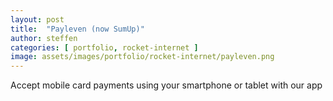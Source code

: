 ```yaml
---
layout: post
title:  "Payleven (now SumUp)"
author: steffen
categories: [ portfolio, rocket-internet ]
image: assets/images/portfolio/rocket-internet/payleven.png
---
```

Accept mobile card payments using your smartphone or tablet with our app